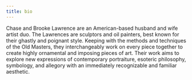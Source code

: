 ```yaml
---
title: bio
---
```

Chase and Brooke Lawrence are an American-based husband and wife artist duo. The Lawrences are sculptors and oil painters, best known for their ghastly and poignant style. Keeping with the methods and techniques of the Old Masters, they interchangeably work on every piece together to create highly ornamental and imposing pieces of art. Their work aims to explore new expressions of contemporary portraiture, esoteric philosophy, symbology, and allegory with an immediately recognizable and familiar aesthetic.